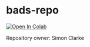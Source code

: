 # bads-repo

[![Open In Colab](https://colab.research.google.com/assets/colab-badge.svg)](https://colab.research.google.com/github/coramthomas/bads-repo/edit/main/README.md)

Repository owner: Simon Clarke
